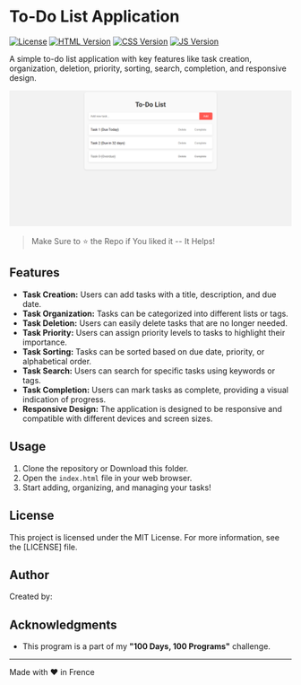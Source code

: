 # To-Do List Application

[![License](https://img.shields.io/badge/license-MIT-blue.svg?style=flat-square)](LICENSE)
[![HTML Version](https://img.shields.io/badge/HTML-v5-orange.svg?style=flat-square)](https://www.w3.org/TR/html52/)
[![CSS Version](https://img.shields.io/badge/CSS-v3-blue.svg?style=flat-square)](https://www.w3.org/Style/CSS/)
[![JS Version](https://img.shields.io/badge/JS-ES6-yellow.svg?style=flat-square)](http://www.ecma-international.org/ecma-262/6.0/)

A simple to-do list application with key features like task creation, organization, deletion, priority, sorting, search, completion, and responsive design.

![To Do Manager](./screenshots/to_do.png)

> Make Sure to ⭐ the Repo if You liked it -- It Helps!

## Features

- **Task Creation:** Users can add tasks with a title, description, and due date.
- **Task Organization:** Tasks can be categorized into different lists or tags.
- **Task Deletion:** Users can easily delete tasks that are no longer needed.
- **Task Priority:** Users can assign priority levels to tasks to highlight their importance.
- **Task Sorting:** Tasks can be sorted based on due date, priority, or alphabetical order.
- **Task Search:** Users can search for specific tasks using keywords or tags.
- **Task Completion:** Users can mark tasks as complete, providing a visual indication of progress.
- **Responsive Design:** The application is designed to be responsive and compatible with different devices and screen sizes.

## Usage

1. Clone the repository or Download this folder.
2. Open the `index.html` file in your web browser.
3. Start adding, organizing, and managing your tasks!

## License

This project is licensed under the MIT License. For more information, see the [LICENSE] file.

## Author

Created by: 

## Acknowledgments

- This program is a part of my **"100 Days, 100 Programs"** challenge.

---

Made with ❤️ in Frence
